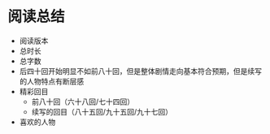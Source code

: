 # 阅读总结

* 阅读版本
* 总时长
* 总字数
* 后四十回开始明显不如前八十回，但是整体剧情走向基本符合预期，但是续写的人物特点有断层感
* 精彩回目
  * 前八十回（六十八回/七十四回）
  * 续写的回目（八十五回/九十五回/九十七回）
* 喜欢的人物
